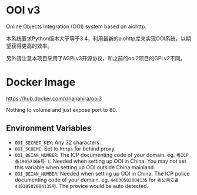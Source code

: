 # OOI v3
Online Objects Integration (OOI) system based on aiohttp.

本系统要求Python版本大于等于3.4，利用最新的aiohttp库来实现OOI系统，以期望获得更高的效率。

另外请注意本项目采用了AGPLv3开源协议，和之前的ooi2项目的GPLv2不同。

# Docker Image

https://hub.docker.com/r/nanahira/ooi3

Nothing to volume and just expose port to 80.

## Environment Variables

* `OOI_SECRET_KEY`: Any 32 characters.
* `OOI_SCHEME`: Set to `https` for behind proxy.
* `OOI_BEIAN_NUMBER`: The ICP documenting code of your domain. eg. `粤ICP备19057366号-1`. Needed when setting up OOI in China. You may not set this variable when setting up OOI outside China mainland.
* `OOI_BEIAN_NUMBER`: Needed when setting up OOI in China. The ICP police documenting code of your domain. eg. `44030502004135` for `粤公网安备44030502004135号`. The provice would be auto detected.
